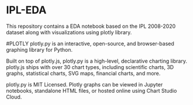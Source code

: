 # IPL-EDA
This repository contains a EDA notebook based on the IPL 2008-2020 dataset along with visualizations using plotly library.

#PLOTLY
plotly.py is an interactive, open-source, and browser-based graphing library for Python.

Built on top of plotly.js, plotly.py is a high-level, declarative charting library. plotly.js ships with over 30 chart types, including scientific charts, 3D graphs, statistical charts, SVG maps, financial charts, and more.

plotly.py is MIT Licensed. Plotly graphs can be viewed in Jupyter notebooks, standalone HTML files, or hosted online using Chart Studio Cloud.
